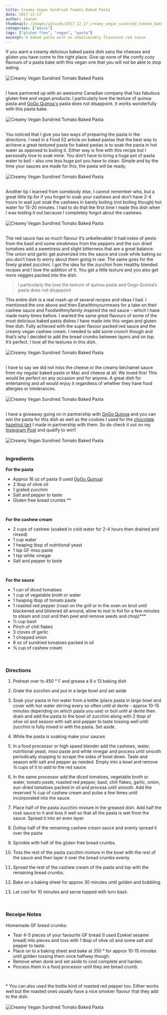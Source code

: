 ```yaml
---
title: Creamy Vegan Sundried Tomato Baked Pasta
date: 2017-12-17
author: Joanne
thumbnail: /images/uploads/2017_12_17_creamy_vegan_sundried_tomato_baked_pasta_1.jpg
categories: ["mains"]
tags: ["gluten free", "vegan", "pasta"]
excerpt: A baked pasta with an unbelievably flavoured red sauce
---
```


If you want a creamy delicious baked pasta dish sans the cheeses and gluten you have come to the right place.  Give up none of the comfy cozy flavours of a pasta bake with this vegan one that you will not be able to stop eating.
<br>
<br>
![Creamy Vegan Sundried Tomato Baked Pasta](/images/uploads/2017_12_17_creamy_vegan_sundried_tomato_baked_pasta_2.jpg)
<br>
<br>

I have partnered up with an awesome Canadian company that has fabulous gluten free and vegan products. I particularly love the texture of quinoa pasta and [GoGo Quinoa's](https://www.gogoquinoa.com/products/fusilli-quinoa/) pasta does not disappoint. It works wonderfully with this pasta bake.
<br>
<br>
![Creamy Vegan Sundried Tomato Baked Pasta](/images/uploads/2017_12_17_creamy_vegan_sundried_tomato_baked_pasta_3.jpg)
<br>
<br>

You noticed that I give you two ways of preparing the pasta in the directions.  I read in a Food 52 article on baked pastas that the best way to achieve a great textured pasta for baked pastas is to soak the pasta in hot water as opposed to boiling it. Either way is fine with this recipe but I personally love to soak mine. You don’t have to bring a huge pot of pasta water to boil – also one less huge pot you have to clean. Simple and by the time your sauces are made for this, the pasta will be ready.
<br>
<br>
![Creamy Vegan Sundried Tomato Baked Pasta](/images/uploads/2017_12_17_creamy_vegan_sundried_tomato_baked_pasta_4.jpg)
<br>
<br>

Another tip I learned from somebody else, I cannot remember who, but a great little tip for if you forget to soak your cashews and don’t have 2-4 hours to wait just soak the cashews in barely boiling (not boiling though) hot water for 15-20 minutes. I had to do that the first time I made this dish when I was testing it out because I completely forgot about the cashews.
<br>
<br>
![Creamy Vegan Sundried Tomato Baked Pasta](/images/uploads/2017_12_17_creamy_vegan_sundried_tomato_baked_pasta_5.jpg)
<br>
<br>

The red sauce has so much flavour it’s unbelievable! It had notes of pesto from the basil and some smokiness from the peppers and the sun dried tomatoes add a sweetness and slight bitterness that are a great balance. The onion and garlic get pulverized into the sauce and cook while baking so you don’t have to worry about them going in raw. The same goes for the finely grated zucchini.  I got the idea for the zucchini from Healthy blended recipes and I love the addition of it. You get a little texture and you also get more veggies packed into the dish.

> I particularly the love the texture of quinoa pasta and Gogo Quinoa’s pasta does not disappoint

This entire dish is a real mash up of several recipes and ideas I had. I mentioned the one above and then Eatwithinyourmeans for a take on their cashew sauce and Foodwithmyfamily inspired the red sauce – which I have made many times before.  I wanted the same great flavours of some of the most delicious baked pasta dishes I have made into this vegan and gluten free dish. Fully achieved with the super flavour packed red sauce and the creamy vegan cashew cream. I needed to add some crunch though and that’s why I decided to add the bread crumbs between layers and on top.  It’s perfect. I love all the textures in this dish.
<br>
<br>
![Creamy Vegan Sundried Tomato Baked Pasta](/images/uploads/2017_12_17_creamy_vegan_sundried_tomato_baked_pasta_7.jpg)
<br>
<br>

I have to say we did not miss the cheese or the creamy béchamel sauce from my regular baked pasta or Mac and cheese at all. We loved this! This would be perfect on any occasion and for anyone. A great dish for entertaining and all would enjoy it regardless of whether they have food allergies or intolerances.
<br>
<br>
![Creamy Vegan Sundried Tomato Baked Pasta](/images/uploads/2017_12_17_creamy_vegan_sundried_tomato_baked_pasta_8.jpg)
<br>
<br>

I have a giveaway going on in partnership with [GoGo Quinoa](https://www.gogoquinoa.com/products/fusilli-quinoa/) and you can win the pasta for this dish as well as the cookies I used for the [chocolate hazelnut tart](https://www.oliveandmango.com/dark-and-rich-vegan-chocolate-hazelnut-tart/) I made in partnership with them. So do check it out on my [Instsgram Post](https://www.instagram.com/p/Bc0HWLmlGvO/?taken-by=theoliveandmango) and qualify to win!!
<br>
<br>
![Creamy Vegan Sundried Tomato Baked Pasta](/images/uploads/2017_12_17_creamy_vegan_sundried_tomato_baked_pasta_9.jpg)
<br>
<br>

### Ingredients

**For the pasta**

* Approx 16 oz of pasta (I used <span class="highlight">[GoGo Quinoa](https://www.gogoquinoa.com/products/fusilli-quinoa/)</span>)
* 2 tbsp of olive oil
* 1 grated zucchini
* Salt and pepper to taste
* Gluten free bread crumbs **
<br>

**For the cashew cream**

* 2 cups of cashew (soaked in cold water for 2-4 hours then drained and rinsed)
* 1 cup water
* 1 heaping tbsp of nutritional yeast
* 1 tsp GF miso paste
* 1 tsp white vinegar
* Salt and pepper to taste
<br>

**For the sauce**

* 1 can of diced tomatoes
* 1 cup of vegetable broth or water
* 1 heaping tbsp of tomato paste
* 1 roasted red pepper (roast on the grill or in the oven on broil until blackened and blistered all around, allow to rest in foil for a few minutes to steam and cool and then peel and remove seeds and chop)***
* &frac12; cup basil
* Pinch of chili flakes
* 3 cloves of garlic
* 1 chopped onion
* 8 oz of sundried tomatoes packed in oil
* &frac34; cup of cashew cream
<br>

### Directions

1. Preheat over to 450 &deg; F and grease a 9 x 13 baking dish

1. Grate the zucchini and put in a large bowl and set aside

1. Soak your pasta in hot water from a kettle (place pasta in large bowl and cover with hot water stirring every so often until al dente - approx 10-15 minutes depending on which pasta you use) or boil until al dente then drain and add the pasta to the bowl of zucchini along with 2 tbsp of olive oil and season with salt and pepper to taste tossing well until zucchini is fully mixed in with the pasta. Set aside.

1. While the pasta is soaking make your sauces

1. In a food processor or high speed blender add the cashews, water, nutritional yeast, miso paste and white vinegar and process until smooth periodically stopping to scrape the sides of bowl down.  Taste and season with salt and pepper as needed. Empty into a bowl and remove &frac34; cups of it to add to the red sauce.

1. In the same processor add the diced tomatoes, vegetable broth or water, tomato paste, roasted red pepper, basil, chili flakes, garlic, onion, sun-dried tomatoes packed in oil and process until smooth.  Add the reserved &frac34; cup of cashew cream and pulse a few times until incorporated into the sauce.

1. Place half of the pasta zucchini mixture in the greased dish.  Add half the rosé sauce to it and toss it well so that all the pasta is wet from the sauce. Spread it into an even layer.

1. Dollop half of the remaining cashew cream sauce and evenly spread it over the pasta

1. Sprinkle with half of the gluten free bread crumbs.

1. Toss the rest of the pasta zucchini mixture in the bowl with the rest of the sauce and then layer it over the bread crumbs evenly

1. Spread the rest of the cashew cream of the pasta and top with the remaining bread crumbs.

1. Bake on a baking sheet for approx 30 minutes until golden and bubbling.

1. Let cool for 10 minutes and serve topped with torn basil.
<br>

### Receipe Notes

Homemade GF bread crumbs:

* Tear 4-5 pieces of your favourite GF bread (I used Ezekiel sesame bread) into pieces and toss with 1 tbsp of olive oil and some salt and pepper to taste.
* Place on to a baking sheet and bake at 350 &deg; for approx 10-15 minutes until golden tossing them once halfway though.  
* Remove when done and set aside to cool complete and harden.
* Process them in a food processor until they are bread crumb.
<br>

\* You can also used the bottle kind of roasted red pepper too. Either works well but the roasted ones usually have a nice smokier flavour that they add to the dish.
<br>
<br>
![Creamy Vegan Sundried Tomato Baked Pasta](/images/uploads/2017_12_17_creamy_vegan_sundried_tomato_baked_pasta_10.jpg)
